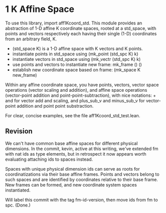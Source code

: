 # 1 K Affine Space

To use this library, import aff1Kcoord_std. This module provides an abstraction of 1-D affine K coordinate spaces, rooted at a std_space, with points and vectors respectively each having their single (1-D) coordinates from an arbitrary field, K.

- (std_space K) is a 1-D affine space with K vectors and K points.
- instantiate points in std_space using (mk_point (std_spc K) k)
- instantiate vectors in std_space using (mk_vectr (std_spc K) k) 
- use points and vectors to instantiate new frame: mk_frame (<point>) (<vectr>)
- establish new coordinate space based on frame: (mk_space K new_frame)

Within any affine coordinate space, you have points, vectors, vector space operations 
(vector scaling and addition), and affine space operations (vector-point addition and 
point-point-subtraction), with nice notations: + and <bu> for vector add and scaling,
and plus_sub_v and minus_sub_v for vector-point addition and point point substraction.

For clear, concise examples, see the file aff1Kcoord_std_test.lean.

## Revision

We can't have common base affine spaces for different physical dimensions. In the commit, kevin, active at this writing, we've extended fm with nat ids as type elements, but in retrospect it now appears worth evaluating attaching ids to spaces instead. 

Spaces with unique physical dimension ids can serve as roots for coordinatizations via their base affine frames. Points and vectors belong to such spaces and are identified by coordinates relative to their base frame. New frames can be formed, and new coordinate system spaces instantiated. 

Will label this commit with the tag fm-id-version, then move ids from fm to spc. (Done.)